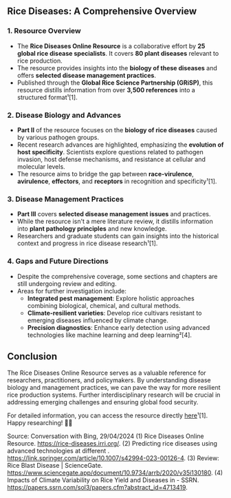 
## **Rice Diseases: A Comprehensive Overview**

### **1. Resource Overview**
- The **Rice Diseases Online Resource** is a collaborative effort by **25 global rice disease specialists**. It covers **80 plant diseases** relevant to rice production.
- The resource provides insights into the **biology of these diseases** and offers **selected disease management practices**.
- Published through the **Global Rice Science Partnership (GRiSP)**, this resource distills information from over **3,500 references** into a structured format¹[1].

### **2. Disease Biology and Advances**
- **Part II** of the resource focuses on the **biology of rice diseases** caused by various pathogen groups.
- Recent research advances are highlighted, emphasizing the **evolution of host specificity**. Scientists explore questions related to pathogen invasion, host defense mechanisms, and resistance at cellular and molecular levels.
- The resource aims to bridge the gap between **race-virulence**, **avirulence**, **effectors**, and **receptors** in recognition and specificity¹[1].

### **3. Disease Management Practices**
- **Part III** covers **selected disease management issues** and practices.
- While the resource isn't a mere literature review, it distills information into **plant pathology principles** and new knowledge.
- Researchers and graduate students can gain insights into the historical context and progress in rice disease research¹[1].

### **4. Gaps and Future Directions**
- Despite the comprehensive coverage, some sections and chapters are still undergoing review and editing.
- Areas for further investigation include:
    - **Integrated pest management**: Explore holistic approaches combining biological, chemical, and cultural methods.
    - **Climate-resilient varieties**: Develop rice cultivars resistant to emerging diseases influenced by climate change.
    - **Precision diagnostics**: Enhance early detection using advanced technologies like machine learning and deep learning²[4].

## **Conclusion**
The Rice Diseases Online Resource serves as a valuable reference for researchers, practitioners, and policymakers. By understanding disease biology and management practices, we can pave the way for more resilient rice production systems. Further interdisciplinary research will be crucial in addressing emerging challenges and ensuring global food security.

For detailed information, you can access the resource directly [here](https://rice-diseases.irri.org/)¹[1]. Happy researching! 🌾🔬

Source: Conversation with Bing, 29/04/2024
(1) Rice Diseases Online Resource. https://rice-diseases.irri.org/.
(2) Predicting rice diseases using advanced technologies at different . https://link.springer.com/article/10.1007/s42994-023-00126-4.
(3) Review: Rice Blast Disease | ScienceGate. https://www.sciencegate.app/document/10.9734/arrb/2020/v35i130180.
(4) Impacts of Climate Variability on Rice Yield and Diseases in  - SSRN. https://papers.ssrn.com/sol3/papers.cfm?abstract_id=4713419.
